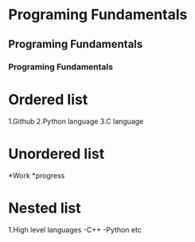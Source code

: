  # Programing Fundamentals
 ## Programing Fundamentals
 ### Programing Fundamentals
 # Ordered list
 1.Github
 2.Python language
 3.C language
 # Unordered list 
 *Work
 *progress
 # Nested list
 1.High level languages
  -C++
   -Python etc
   
